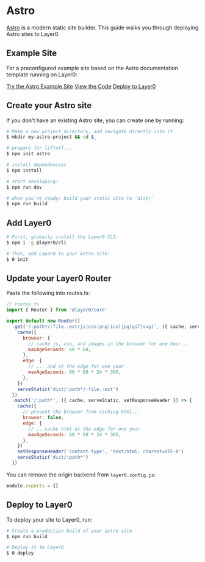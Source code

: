 # Astro

[Astro](https://astro.build/) is a modern static site builder. This guide walks you through deploying Astro sites to Layer0.

## Example Site

For a preconfigured example site based on the Astro documentation template running on Layer0:

[Try the Astro Example Site](https://layer0-docs-layer0-astro-example-default.layer0-limelight.link/?button)
[View the Code](https://github.com/layer0-docs/layer0-astro-example?button)
[Deploy to Layer0](https://app.layer0.co/deploy?button&deploy&repo=https%253A%252F%252Fgithub.com%252Flayer0-docs%252Flayer0-astro-example)

## Create your Astro site

If you don't have an existing Astro site, you can create one by running:

```bash
# Make a new project directory, and navigate directly into it
$ mkdir my-astro-project && cd $_

# prepare for liftoff...
$ npm init astro

# install dependencies
$ npm install

# start developing!
$ npm run dev

# when you're ready: build your static site to `dist/`
$ npm run build
```

## Add Layer0

```bash
# First, globally install the Layer0 CLI:
$ npm i -g @layer0/cli

# Then, add Layer0 to your Astro site:
$ 0 init
```

## Update your Layer0 Router

Paste the following into routes.ts:

```js
// routes.ts
import { Router } from '@layer0/core'

export default new Router()
  .get('/:path*/:file.:ext(js|css|png|ico|jpg|gif|svg)', ({ cache, serveStatic }) => {
    cache({
      browser: {
        // cache js, css, and images in the browser for one hour...
        maxAgeSeconds: 60 * 60,
      },
      edge: {
        // ... and at the edge for one year
        maxAgeSeconds: 60 * 60 * 24 * 365,
      },
    })
    serveStatic('dist/:path*/:file.:ext')
  })
  .match('/:path*', ({ cache, serveStatic, setResponseHeader }) => {
    cache({
      // prevent the browser from caching html...
      browser: false,
      edge: {
        // ...cache html at the edge for one year
        maxAgeSeconds: 60 * 60 * 24 * 365,
      },
    })
    setResponseHeader('content-type', 'text/html; charset=UTF-8')
    serveStatic('dist/:path*')
  })
```

You can remove the origin backend from `layer0.config.js`:

```js
module.exports = {}
```

## Deploy to Layer0

To deploy your site to Layer0, run:

```bash
# Create a production build of your astro site
$ npm run build

# Deploy it to Layer0
$ 0 deploy
```
